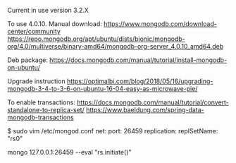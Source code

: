 Current in use version 3.2.X





To use 4.0.10.
Manual download:
https://www.mongodb.com/download-center/community
https://repo.mongodb.org/apt/ubuntu/dists/bionic/mongodb-org/4.0/multiverse/binary-amd64/mongodb-org-server_4.0.10_amd64.deb

Deb package:
https://docs.mongodb.com/manual/tutorial/install-mongodb-on-ubuntu/


Upgrade instruction https://optimalbi.com/blog/2018/05/16/upgrading-mongodb-3-4-to-3-6-on-ubuntu-16-04-easy-as-microwave-pie/


To enable transactions:
https://docs.mongodb.com/manual/tutorial/convert-standalone-to-replica-set/
https://www.baeldung.com/spring-data-mongodb-transactions


$ sudo vim /etc/mongod.conf
net:
  port: 26459
replication:
  replSetName: "rs0"





mongo 127.0.0.1:26459 --eval "rs.initiate()"


